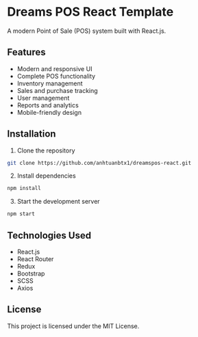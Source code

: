 # Dreams POS React Template

A modern Point of Sale (POS) system built with React.js.

## Features

- Modern and responsive UI
- Complete POS functionality
- Inventory management
- Sales and purchase tracking
- User management
- Reports and analytics
- Mobile-friendly design

## Installation

1. Clone the repository
```bash
git clone https://github.com/anhtuanbtx1/dreamspos-react.git
```

2. Install dependencies
```bash
npm install
```

3. Start the development server
```bash
npm start
```

## Technologies Used

- React.js
- React Router
- Redux
- Bootstrap
- SCSS
- Axios

## License

This project is licensed under the MIT License.
